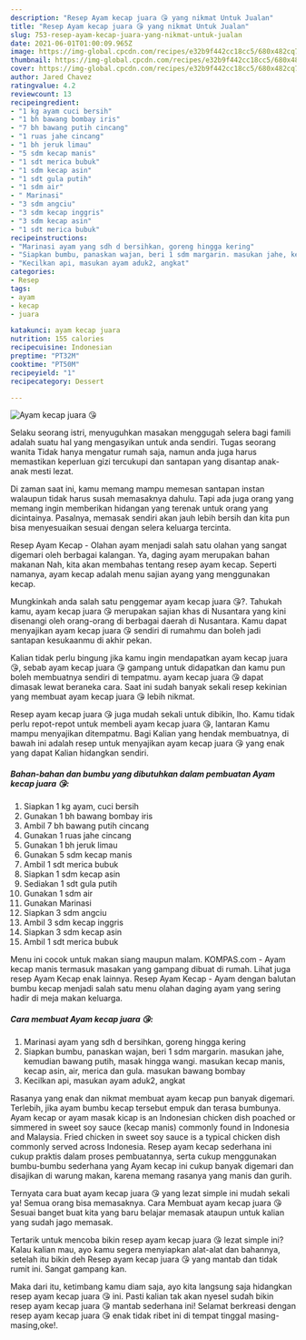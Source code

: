 ```yaml
---
description: "Resep Ayam kecap juara 😘 yang nikmat Untuk Jualan"
title: "Resep Ayam kecap juara 😘 yang nikmat Untuk Jualan"
slug: 753-resep-ayam-kecap-juara-yang-nikmat-untuk-jualan
date: 2021-06-01T01:00:09.965Z
image: https://img-global.cpcdn.com/recipes/e32b9f442cc18cc5/680x482cq70/ayam-kecap-juara-😘-foto-resep-utama.jpg
thumbnail: https://img-global.cpcdn.com/recipes/e32b9f442cc18cc5/680x482cq70/ayam-kecap-juara-😘-foto-resep-utama.jpg
cover: https://img-global.cpcdn.com/recipes/e32b9f442cc18cc5/680x482cq70/ayam-kecap-juara-😘-foto-resep-utama.jpg
author: Jared Chavez
ratingvalue: 4.2
reviewcount: 13
recipeingredient:
- "1 kg ayam cuci bersih"
- "1 bh bawang bombay iris"
- "7 bh bawang putih cincang"
- "1 ruas jahe cincang"
- "1 bh jeruk limau"
- "5 sdm kecap manis"
- "1 sdt merica bubuk"
- "1 sdm kecap asin"
- "1 sdt gula putih"
- "1 sdm air"
- " Marinasi"
- "3 sdm angciu"
- "3 sdm kecap inggris"
- "3 sdm kecap asin"
- "1 sdt merica bubuk"
recipeinstructions:
- "Marinasi ayam yang sdh d bersihkan, goreng hingga kering"
- "Siapkan bumbu, panaskan wajan, beri 1 sdm margarin. masukan jahe, kemudian bawang putih, masak hingga wangi. masukan kecap manis, kecap asin, air, merica dan gula. masukan bawang bombay"
- "Kecilkan api, masukan ayam aduk2, angkat"
categories:
- Resep
tags:
- ayam
- kecap
- juara

katakunci: ayam kecap juara 
nutrition: 155 calories
recipecuisine: Indonesian
preptime: "PT32M"
cooktime: "PT50M"
recipeyield: "1"
recipecategory: Dessert

---
```



![Ayam kecap juara 😘](https://img-global.cpcdn.com/recipes/e32b9f442cc18cc5/680x482cq70/ayam-kecap-juara-😘-foto-resep-utama.jpg)

Selaku seorang istri, menyuguhkan masakan menggugah selera bagi famili adalah suatu hal yang mengasyikan untuk anda sendiri. Tugas seorang  wanita Tidak hanya mengatur rumah saja, namun anda juga harus memastikan keperluan gizi tercukupi dan santapan yang disantap anak-anak mesti lezat.

Di zaman  saat ini, kamu memang mampu memesan santapan instan walaupun tidak harus susah memasaknya dahulu. Tapi ada juga orang yang memang ingin memberikan hidangan yang terenak untuk orang yang dicintainya. Pasalnya, memasak sendiri akan jauh lebih bersih dan kita pun bisa menyesuaikan sesuai dengan selera keluarga tercinta. 

Resep Ayam Kecap - Olahan ayam menjadi salah satu olahan yang sangat digemari oleh berbagai kalangan. Ya, daging ayam merupakan bahan makanan Nah, kita akan membahas tentang resep ayam kecap. Seperti namanya, ayam kecap adalah menu sajian ayang yang menggunakan kecap.

Mungkinkah anda salah satu penggemar ayam kecap juara 😘?. Tahukah kamu, ayam kecap juara 😘 merupakan sajian khas di Nusantara yang kini disenangi oleh orang-orang di berbagai daerah di Nusantara. Kamu dapat menyajikan ayam kecap juara 😘 sendiri di rumahmu dan boleh jadi santapan kesukaanmu di akhir pekan.

Kalian tidak perlu bingung jika kamu ingin mendapatkan ayam kecap juara 😘, sebab ayam kecap juara 😘 gampang untuk didapatkan dan kamu pun boleh membuatnya sendiri di tempatmu. ayam kecap juara 😘 dapat dimasak lewat beraneka cara. Saat ini sudah banyak sekali resep kekinian yang membuat ayam kecap juara 😘 lebih nikmat.

Resep ayam kecap juara 😘 juga mudah sekali untuk dibikin, lho. Kamu tidak perlu repot-repot untuk membeli ayam kecap juara 😘, lantaran Kamu mampu menyajikan ditempatmu. Bagi Kalian yang hendak membuatnya, di bawah ini adalah resep untuk menyajikan ayam kecap juara 😘 yang enak yang dapat Kalian hidangkan sendiri.

<!--inarticleads1-->

##### Bahan-bahan dan bumbu yang dibutuhkan dalam pembuatan Ayam kecap juara 😘:

1. Siapkan 1 kg ayam, cuci bersih
1. Gunakan 1 bh bawang bombay iris
1. Ambil 7 bh bawang putih cincang
1. Gunakan 1 ruas jahe cincang
1. Gunakan 1 bh jeruk limau
1. Gunakan 5 sdm kecap manis
1. Ambil 1 sdt merica bubuk
1. Siapkan 1 sdm kecap asin
1. Sediakan 1 sdt gula putih
1. Gunakan 1 sdm air
1. Gunakan  Marinasi
1. Siapkan 3 sdm angciu
1. Ambil 3 sdm kecap inggris
1. Siapkan 3 sdm kecap asin
1. Ambil 1 sdt merica bubuk


Menu ini cocok untuk makan siang maupun malam. KOMPAS.com - Ayam kecap manis termasuk masakan yang gampang dibuat di rumah. Lihat juga resep Ayam Kecap enak lainnya. Resep Ayam Kecap - Ayam dengan balutan bumbu kecap menjadi salah satu menu olahan daging ayam yang sering hadir di meja makan keluarga. 

<!--inarticleads2-->

##### Cara membuat Ayam kecap juara 😘:

1. Marinasi ayam yang sdh d bersihkan, goreng hingga kering
1. Siapkan bumbu, panaskan wajan, beri 1 sdm margarin. masukan jahe, kemudian bawang putih, masak hingga wangi. masukan kecap manis, kecap asin, air, merica dan gula. masukan bawang bombay
1. Kecilkan api, masukan ayam aduk2, angkat


Rasanya yang enak dan nikmat membuat ayam kecap pun banyak digemari. Terlebih, jika ayam bumbu kecap tersebut empuk dan terasa bumbunya. Ayam kecap or ayam masak kicap is an Indonesian chicken dish poached or simmered in sweet soy sauce (kecap manis) commonly found in Indonesia and Malaysia. Fried chicken in sweet soy sauce is a typical chicken dish commonly served across Indonesia. Resep ayam kecap sederhana ini cukup praktis dalam proses pembuatannya, serta cukup menggunakan bumbu-bumbu sederhana yang Ayam kecap ini cukup banyak digemari dan disajikan di warung makan, karena memang rasanya yang manis dan gurih. 

Ternyata cara buat ayam kecap juara 😘 yang lezat simple ini mudah sekali ya! Semua orang bisa memasaknya. Cara Membuat ayam kecap juara 😘 Sesuai banget buat kita yang baru belajar memasak ataupun untuk kalian yang sudah jago memasak.

Tertarik untuk mencoba bikin resep ayam kecap juara 😘 lezat simple ini? Kalau kalian mau, ayo kamu segera menyiapkan alat-alat dan bahannya, setelah itu bikin deh Resep ayam kecap juara 😘 yang mantab dan tidak rumit ini. Sangat gampang kan. 

Maka dari itu, ketimbang kamu diam saja, ayo kita langsung saja hidangkan resep ayam kecap juara 😘 ini. Pasti kalian tak akan nyesel sudah bikin resep ayam kecap juara 😘 mantab sederhana ini! Selamat berkreasi dengan resep ayam kecap juara 😘 enak tidak ribet ini di tempat tinggal masing-masing,oke!.

